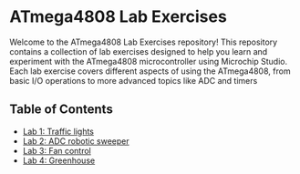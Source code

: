 # ATmega4808 Lab Exercises

Welcome to the ATmega4808 Lab Exercises repository! This repository contains a collection of lab exercises designed to help you learn and experiment with the ATmega4808 microcontroller using Microchip Studio. Each lab exercise covers different aspects of using the ATmega4808, from basic I/O operations to more advanced topics like ADC and timers
## Table of Contents
  

  - [Lab 1: Traffic lights](https://github.com/GrigorisTzortzakis/Atmega4808-lab-excersices/tree/main/Lab%201/Traffic%20lights)
  - [Lab 2: ADC robotic sweeper](https://github.com/GrigorisTzortzakis/Atmega4808-lab-excersices/tree/main/Lab%202/Adc%20robotic%20sweeper)
  - [Lab 3: Fan control](https://github.com/GrigorisTzortzakis/Atmega4808-lab-excersices/tree/main/Lab%203/Fan%20control)
  - [Lab 4: Greenhouse](https://github.com/GrigorisTzortzakis/Atmega4808-lab-excersices/tree/main/Lab%204/Green%20house)
  
  


